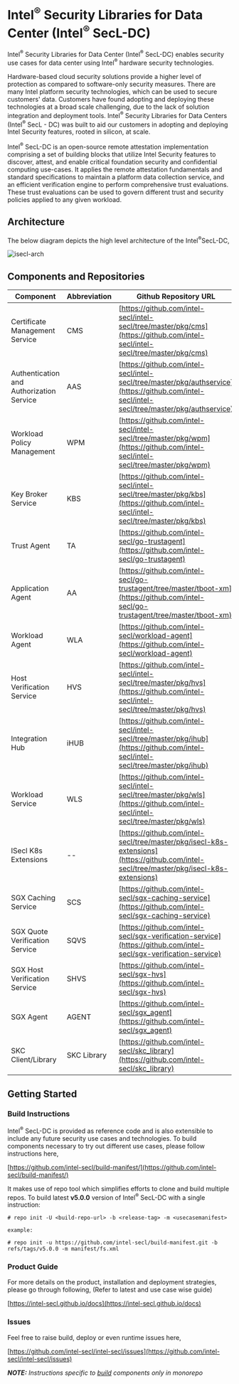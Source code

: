 # Intel<sup>®</sup> Security Libraries for Data Center (Intel<sup>®</sup> SecL-DC)

Intel<sup>®</sup> Security Libraries for Data Center (Intel<sup>®</sup> SecL-DC) enables security use cases for data center using Intel<sup>®</sup> hardware security technologies.
  
Hardware-based cloud security solutions provide a higher level of protection as compared to software-only security
measures. There are many Intel platform security technologies, which can be used to secure customers' data. Customers
have found adopting and deploying these technologies at a broad scale challenging, due to the lack of solution
integration and deployment tools. Intel<sup>®</sup> Security Libraries for Data Centers (Intel<sup>®</sup> SecL - DC) was built to aid our
customers in adopting and deploying Intel Security features, rooted in silicon, at scale.

Intel<sup>®</sup> SecL-DC is an open-source remote attestation implementation comprising a set of building blocks that utilize
Intel Security features to discover, attest, and enable critical foundation security and confidential computing
use-cases. It applies the remote attestation fundamentals and standard specifications to maintain a platform data
collection service, and an efficient verification engine to perform comprehensive trust evaluations. These trust
evaluations can be used to govern different trust and security policies applied to any given workload.


## Architecture

The below diagram depicts the high level architecture of the Intel<sup>®</sup>SecL-DC,

![isecl-arch](./docs/diagrams/isecl-arch.png)

## Components and Repositories

| Component | Abbreviation | Github Repository URL |
|-----------|--------------|-----------------------|
| Certificate Management Service           | CMS         | [https://github.com/intel-secl/intel-secl/tree/master/pkg/cms](https://github.com/intel-secl/intel-secl/tree/master/pkg/cms) |
| Authentication and Authorization Service | AAS         | [https://github.com/intel-secl/intel-secl/tree/master/pkg/authservice](https://github.com/intel-secl/intel-secl/tree/master/pkg/authservice) |
| Workload Policy Management               | WPM         | [https://github.com/intel-secl/intel-secl/tree/master/pkg/wpm](https://github.com/intel-secl/intel-secl/tree/master/pkg/wpm) |
| Key Broker Service                       | KBS         | [https://github.com/intel-secl/intel-secl/tree/master/pkg/kbs](https://github.com/intel-secl/intel-secl/tree/master/pkg/kbs) |
| Trust Agent                              | TA          | [https://github.com/intel-secl/go-trustagent](https://github.com/intel-secl/go-trustagent) |
| Application Agent                        | AA          | [https://github.com/intel-secl/go-trustagent/tree/master/tboot-xm](https://github.com/intel-secl/go-trustagent/tree/master/tboot-xm) |
| Workload Agent                           | WLA         | [https://github.com/intel-secl/workload-agent](https://github.com/intel-secl/workload-agent) |
| Host Verification Service                | HVS         | [https://github.com/intel-secl/intel-secl/tree/master/pkg/hvs](https://github.com/intel-secl/intel-secl/tree/master/pkg/hvs) |
| Integration Hub                          | iHUB        | [https://github.com/intel-secl/intel-secl/tree/master/pkg/ihub](https://github.com/intel-secl/intel-secl/tree/master/pkg/ihub) |
| Workload Service                         | WLS         | [https://github.com/intel-secl/intel-secl/tree/master/pkg/wls](https://github.com/intel-secl/intel-secl/tree/master/pkg/wls) |
| ISecl K8s Extensions                     | --          | [https://github.com/intel-secl/tree/master/pkg/isecl-k8s-extensions](https://github.com/intel-secl/tree/master/pkg/isecl-k8s-extensions) |
| SGX Caching Service                      | SCS         | [https://github.com/intel-secl/sgx-caching-service](https://github.com/intel-secl/sgx-caching-service) |
| SGX Quote Verification Service           | SQVS        | [https://github.com/intel-secl/sgx-verification-service](https://github.com/intel-secl/sgx-verification-service) |
| SGX Host Verification Service            | SHVS        | [https://github.com/intel-secl/sgx-hvs](https://github.com/intel-secl/sgx-hvs) |
| SGX Agent                                | AGENT       | [https://github.com/intel-secl/sgx_agent](https://github.com/intel-secl/sgx_agent) |
| SKC Client/Library                       | SKC Library | [https://github.com/intel-secl/skc_library](https://github.com/intel-secl/skc_library) |

## Getting Started

### Build Instructions

Intel<sup>®</sup> SecL-DC is provided as reference code and is also extensible to include any future security use cases and
technologies. To build components necessary to try out different use cases, please follow instructions here,

[https://github.com/intel-secl/build-manifest/](https://github.com/intel-secl/build-manifest/)

It makes use of repo tool which simplifies efforts to clone and build multiple repos. To build latest **v5.0.0** version
of Intel<sup>®</sup> SecL-DC with a single instruction:

```shell
# repo init -U <build-repo-url> -b <release-tag> -m <usecasemanifest>

example:

# repo init -u https://github.com/intel-secl/build-manifest.git -b refs/tags/v5.0.0 -m manifest/fs.xml
```

### Product Guide

For more details on the product, installation and deployment strategies, please go through following, (Refer to latest and use case wise guide)

[https://intel-secl.github.io/docs](https://intel-secl.github.io/docs)

### Issues

Feel free to raise build, deploy or even runtime issues here,

[https://github.com/intel-secl/intel-secl/issues](https://github.com/intel-secl/intel-secl/issues)

***NOTE:** Instructions specific to [build](./Monorepo-Readme.md) components only in monorepo*
